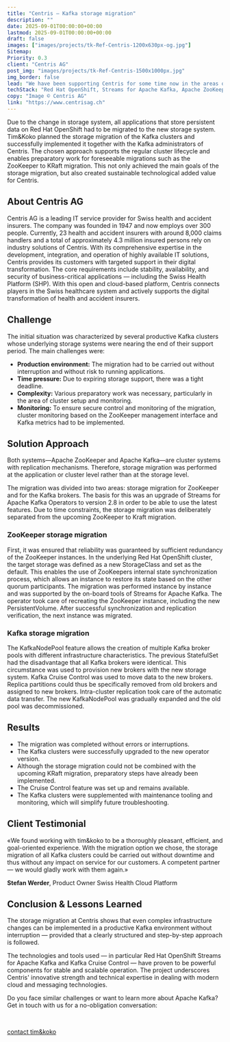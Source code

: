 ```yaml
---
title: "Centris – Kafka storage migration"
description: ""
date: 2025-09-01T00:00:00+00:00
lastmod: 2025-09-01T00:00:00+00:00
draft: false
images: ["images/projects/tk-Ref-Centris-1200x630px-og.jpg"]
Sitemap:
Priority: 0.3
client: "Centris AG"
post_img: "images/projects/tk-Ref-Centris-1500x1000px.jpg"
img_border: false
lead: "We have been supporting Centris for some time now in the areas of Kafka Messaging and OpenShift Engineering. Among other things, we have also assisted with the storage migration of their clusters based on Red Hat OpenShift Streams for Apache Kafka. The goal was to migrate the Kafka storage from a storage system that was to be replaced to a new storage infrastructure without any interruptions."
techStack: "Red Hat OpenShift, Streams for Apache Kafka, Apache ZooKeeper, Kafka Cruise Control, Prometheus, Grafana"
copy: "Image © Centris AG"
link: "https://www.centrisag.ch"
---
```



Due to the change in storage system, all applications that store persistent data on Red Hat OpenShift had to be migrated
to the new storage system. Tim&Koko planned the storage migration of the Kafka clusters and successfully implemented it
together with the Kafka administrators of Centris. The chosen approach supports the regular cluster lifecycle and enables
preparatory work for foreseeable migrations such as the ZooKeeper to KRaft migration. This not only achieved the main
goals of the storage migration, but also created sustainable technological added value for Centris.

## About Centris AG

Centris AG is a leading IT service provider for Swiss health and accident insurers. The company was founded in 1947 and
now employs over 300 people. Currently, 23 health and accident insurers with around 8,000 claims handlers and a total
of approximately 4.3 million insured persons rely on industry solutions of Centris. With its comprehensive expertise in the
development, integration, and operation of highly available IT solutions, Centris provides its customers with targeted
support in their digital transformation. The core requirements include stability, availability, and security of
business-critical applications — including the Swiss Health Platform (SHP). With this open and cloud-based platform,
Centris connects players in the Swiss healthcare system and actively supports the digital transformation of health and
accident insurers.

## Challenge

The initial situation was characterized by several productive Kafka clusters whose underlying storage systems were
nearing the end of their support period. The main challenges were:

* **Production environment:** The migration had to be carried out without interruption and without risk to running applications.
* **Time pressure:** Due to expiring storage support, there was a tight deadline.
* **Complexity:** Various preparatory work was necessary, particularly in the area of cluster setup and monitoring.
* **Monitoring:** To ensure secure control and monitoring of the migration, cluster monitoring based on the ZooKeeper management interface and Kafka metrics had to be implemented.

## Solution Approach

Both systems—Apache ZooKeeper and Apache Kafka—are cluster systems with replication mechanisms. Therefore, storage
migration was performed at the application or cluster level rather than at the storage level.

The migration was divided into two areas: storage migration for ZooKeeper and for the Kafka brokers. The basis for
this was an upgrade of Streams for Apache Kafka Operators to version 2.8 in order to be able to use the latest features.
Due to time constraints, the storage migration was deliberately separated from the upcoming ZooKeeper to Kraft migration.

### ZooKeeper storage migration

First, it was ensured that reliability was guaranteed by sufficient redundancy of the ZooKeeper instances. In the
underlying Red Hat OpenShift cluster, the target storage was defined as a new StorageClass and set as the default. This
enables the use of ZooKeepers internal state synchronization process, which allows an instance to restore its state
based on the other quorum participants. The migration was performed instance by instance and was supported by the
on-board tools of Streams for Apache Kafka. The operator took care of recreating the ZooKeeper instance, including the
new PersistentVolume. After successful synchronization and replication verification, the next instance was migrated.

### Kafka storage migration

The KafkaNodePool feature allows the creation of multiple Kafka broker pools with different infrastructure
characteristics. The previous StatefulSet had the disadvantage that all Kafka brokers were identical. This circumstance
was used to provision new brokers with the new storage system. Kafka Cruise Control was used to move data to the new
brokers. Replica partitions could thus be specifically removed from old brokers and assigned to new brokers.
Intra-cluster replication took care of the automatic data transfer. The new KafkaNodePool was gradually expanded and
the old pool was decommissioned.

## Results

* The migration was completed without errors or interruptions.
* The Kafka clusters were successfully upgraded to the new operator version.
* Although the storage migration could not be combined with the upcoming KRaft migration, preparatory steps have already been implemented.
* The Cruise Control feature was set up and remains available.
* The Kafka clusters were supplemented with maintenance tooling and monitoring, which will simplify future troubleshooting.

## Client Testimonial

«We found working with tim&koko to be a thoroughly pleasant, efficient, and goal-oriented experience. With the migration
option we chose, the storage migration of all Kafka clusters could be carried out without downtime and thus without any
impact on service for our customers. A competent partner — we would gladly work with them again.»

**Stefan Werder**, Product Owner Swiss Health Cloud Platform

## Conclusion & Lessons Learned

The storage migration at Centris shows that even complex infrastructure changes can be implemented in a productive Kafka
environment without interruption — provided that a clearly structured and step-by-step approach is followed.

The technologies and tools used — in particular Red Hat OpenShift Streams for Apache Kafka and Kafka Cruise Control — have
proven to be powerful components for stable and scalable operation. The project underscores Centris' innovative strength
and technical expertise in dealing with modern cloud and messaging technologies.

Do you face similar challenges or want to learn more about Apache Kafka? Get in touch with us for a no-obligation conversation:

&nbsp;

<a class="btn btn-primary rounded-pill" href="mailto:hallo@tim-koko.ch">contact tim&koko</a>
